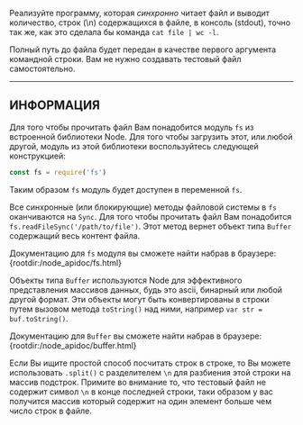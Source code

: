 Реализуйте программу, которая *синхронно* читает файл и выводит количество, строк (\n) содержащихся в файле, в консоль (stdout), точно так же, как это сделала бы команда `cat file | wc -l`.

Полный путь до файла будет передан в качестве первого аргумента командной строки. Вам не нужно создавать тестовый файл самостоятельно.

----------------------------------------------------------------------
## ИНФОРМАЦИЯ

Для того чтобы прочитать файл Вам понадобится модуль `fs` из встроенной библиотеки Node. Для того чтобы загрузить этот, или любой другой, модуль из этой библиотеки воспользуйтесь следующей конструкцией:

```js
const fs = require('fs')
```

Таким образом `fs` модуль будет доступен в переменной `fs`.

Все синхронные (или блокирующие) методы файловой системы в `fs` оканчиваются на `Sync`. Для того чтобы прочитать файл Вам понадобится `fs.readFileSync('/path/to/file')`. Этот метод вернет объект типа `Buffer` содержащий весь контент файла.

Документацию для `fs` модуля вы сможете найти набрав в браузере:
  {rootdir:/node_apidoc/fs.html}

Объекты типа `Buffer` используются Node для эффективного представления массивов данных, будь это ascii, бинарный или любой другой формат. Эти объекты могут быть конвертированы в строки путем вызовом метода `toString()` над ними, например `var str = buf.toString()`.

Документацию для `Buffer` вы сможете найти набрав в браузере:
  {rootdir:/node_apidoc/buffer.html}

Если Вы ищите простой способ посчитать строк в строке, то Вы можете использовать `.split()` с разделителем `\n` для разбиения этой строки на массив подстрок. Примите во внимание то, что тестовый файл не содержит символ `\n` в конце последней строки, таки образом у вас получится массив который содержит на один элемент больше чем число строк в файле.
